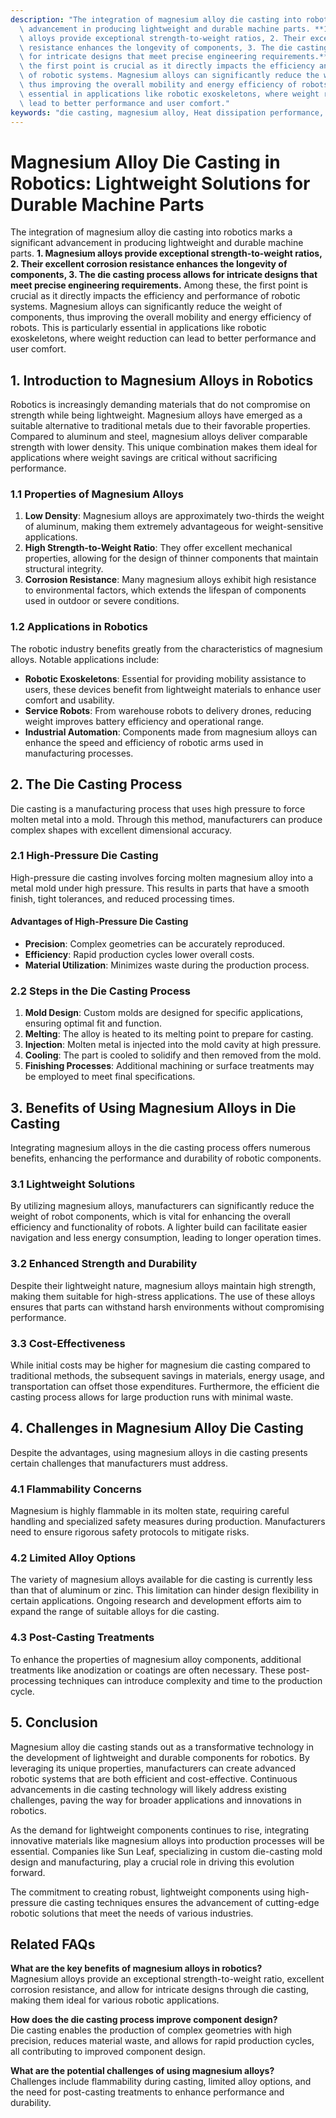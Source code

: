 ```yaml
---
description: "The integration of magnesium alloy die casting into robotics marks a significant\
  \ advancement in producing lightweight and durable machine parts. **1. Magnesium\
  \ alloys provide exceptional strength-to-weight ratios, 2. Their excellent corrosion\
  \ resistance enhances the longevity of components, 3. The die casting process allows\
  \ for intricate designs that meet precise engineering requirements.** Among these,\
  \ the first point is crucial as it directly impacts the efficiency and performance\
  \ of robotic systems. Magnesium alloys can significantly reduce the weight of components,\
  \ thus improving the overall mobility and energy efficiency of robots. This is particularly\
  \ essential in applications like robotic exoskeletons, where weight reduction can\
  \ lead to better performance and user comfort."
keywords: "die casting, magnesium alloy, Heat dissipation performance, Heat dissipation structure"
---
```

# Magnesium Alloy Die Casting in Robotics: Lightweight Solutions for Durable Machine Parts

The integration of magnesium alloy die casting into robotics marks a significant advancement in producing lightweight and durable machine parts. **1. Magnesium alloys provide exceptional strength-to-weight ratios, 2. Their excellent corrosion resistance enhances the longevity of components, 3. The die casting process allows for intricate designs that meet precise engineering requirements.** Among these, the first point is crucial as it directly impacts the efficiency and performance of robotic systems. Magnesium alloys can significantly reduce the weight of components, thus improving the overall mobility and energy efficiency of robots. This is particularly essential in applications like robotic exoskeletons, where weight reduction can lead to better performance and user comfort.

## **1. Introduction to Magnesium Alloys in Robotics**

Robotics is increasingly demanding materials that do not compromise on strength while being lightweight. Magnesium alloys have emerged as a suitable alternative to traditional metals due to their favorable properties. Compared to aluminum and steel, magnesium alloys deliver comparable strength with lower density. This unique combination makes them ideal for applications where weight savings are critical without sacrificing performance.

### **1.1 Properties of Magnesium Alloys**

1. **Low Density**: Magnesium alloys are approximately two-thirds the weight of aluminum, making them extremely advantageous for weight-sensitive applications.
2. **High Strength-to-Weight Ratio**: They offer excellent mechanical properties, allowing for the design of thinner components that maintain structural integrity.
3. **Corrosion Resistance**: Many magnesium alloys exhibit high resistance to environmental factors, which extends the lifespan of components used in outdoor or severe conditions.

### **1.2 Applications in Robotics**

The robotic industry benefits greatly from the characteristics of magnesium alloys. Notable applications include:

- **Robotic Exoskeletons**: Essential for providing mobility assistance to users, these devices benefit from lightweight materials to enhance user comfort and usability.
- **Service Robots**: From warehouse robots to delivery drones, reducing weight improves battery efficiency and operational range.
- **Industrial Automation**: Components made from magnesium alloys can enhance the speed and efficiency of robotic arms used in manufacturing processes.

## **2. The Die Casting Process**

Die casting is a manufacturing process that uses high pressure to force molten metal into a mold. Through this method, manufacturers can produce complex shapes with excellent dimensional accuracy.

### **2.1 High-Pressure Die Casting**

High-pressure die casting involves forcing molten magnesium alloy into a metal mold under high pressure. This results in parts that have a smooth finish, tight tolerances, and reduced processing times.

#### **Advantages of High-Pressure Die Casting**

- **Precision**: Complex geometries can be accurately reproduced.
- **Efficiency**: Rapid production cycles lower overall costs.
- **Material Utilization**: Minimizes waste during the production process.

### **2.2 Steps in the Die Casting Process**

1. **Mold Design**: Custom molds are designed for specific applications, ensuring optimal fit and function.
2. **Melting**: The alloy is heated to its melting point to prepare for casting.
3. **Injection**: Molten metal is injected into the mold cavity at high pressure.
4. **Cooling**: The part is cooled to solidify and then removed from the mold.
5. **Finishing Processes**: Additional machining or surface treatments may be employed to meet final specifications.

## **3. Benefits of Using Magnesium Alloys in Die Casting**

Integrating magnesium alloys in the die casting process offers numerous benefits, enhancing the performance and durability of robotic components.

### **3.1 Lightweight Solutions**

By utilizing magnesium alloys, manufacturers can significantly reduce the weight of robot components, which is vital for enhancing the overall efficiency and functionality of robots. A lighter build can facilitate easier navigation and less energy consumption, leading to longer operation times.

### **3.2 Enhanced Strength and Durability**

Despite their lightweight nature, magnesium alloys maintain high strength, making them suitable for high-stress applications. The use of these alloys ensures that parts can withstand harsh environments without compromising performance.

### **3.3 Cost-Effectiveness**

While initial costs may be higher for magnesium die casting compared to traditional methods, the subsequent savings in materials, energy usage, and transportation can offset those expenditures. Furthermore, the efficient die casting process allows for large production runs with minimal waste.

## **4. Challenges in Magnesium Alloy Die Casting**

Despite the advantages, using magnesium alloys in die casting presents certain challenges that manufacturers must address.

### **4.1 Flammability Concerns**

Magnesium is highly flammable in its molten state, requiring careful handling and specialized safety measures during production. Manufacturers need to ensure rigorous safety protocols to mitigate risks.

### **4.2 Limited Alloy Options**

The variety of magnesium alloys available for die casting is currently less than that of aluminum or zinc. This limitation can hinder design flexibility in certain applications. Ongoing research and development efforts aim to expand the range of suitable alloys for die casting.

### **4.3 Post-Casting Treatments**

To enhance the properties of magnesium alloy components, additional treatments like anodization or coatings are often necessary. These post-processing techniques can introduce complexity and time to the production cycle.

## **5. Conclusion**

Magnesium alloy die casting stands out as a transformative technology in the development of lightweight and durable components for robotics. By leveraging its unique properties, manufacturers can create advanced robotic systems that are both efficient and cost-effective. Continuous advancements in die casting technology will likely address existing challenges, paving the way for broader applications and innovations in robotics.

As the demand for lightweight components continues to rise, integrating innovative materials like magnesium alloys into production processes will be essential. Companies like Sun Leaf, specializing in custom die-casting mold design and manufacturing, play a crucial role in driving this evolution forward. 

The commitment to creating robust, lightweight components using high-pressure die casting techniques ensures the advancement of cutting-edge robotic solutions that meet the needs of various industries.

## Related FAQs

**What are the key benefits of magnesium alloys in robotics?**  
Magnesium alloys provide an exceptional strength-to-weight ratio, excellent corrosion resistance, and allow for intricate designs through die casting, making them ideal for various robotic applications.

**How does the die casting process improve component design?**  
Die casting enables the production of complex geometries with high precision, reduces material waste, and allows for rapid production cycles, all contributing to improved component design.

**What are the potential challenges of using magnesium alloys?**  
Challenges include flammability during casting, limited alloy options, and the need for post-casting treatments to enhance performance and durability.
